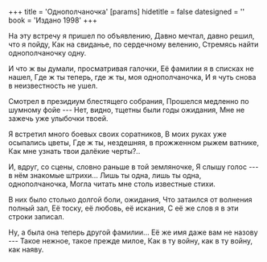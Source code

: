 +++
title = 'Однополчаночка'
[params]
  hidetitle = false
  datesigned = ''
  book = 'Издано 1998'
+++
<!-- Однополчаночка -->

На эту встречу я пришел по объявлению,
Давно мечтал, давно решил, что я пойду,
Как на свиданье, по сердечному велению,
Стремясь найти однополчаночку одну.

И что ж вы думали, просматривая галочки,
Её фамилии я в списках не нашел,
Где ж ты теперь, где ж ты, моя однополчаночка,
И я чуть снова в неизвестность не ушел.

Смотрел в президиум блестящего собрания,
Прошелся медленно по шумному фойе ---
Нет, видно, тщетны были годы ожидания,
Мне не зажечь уже улыбочки твоей.

Я встретил много боевых своих соратников,
В моих руках уже осыпались цветы,
Где ж ты, нездешняя, в прожженном рыжем ватнике,
Как мне узнать твои далёкие черты?..

И, вдруг, со сцены, словно раньше в той земляночке,
Я слышу голос --- в нём знакомые штрихи...
Лишь ты одна, лишь ты одна, однополчаночка,
Могла читать мне столь известные стихи.

В них было столько долгой боли, ожидания,
Что затаился от волнения полный зал,
Её тоску, её любовь, её искания,
С её же слов я в эти строки записал.

Ну, а была она теперь другой фамилии...
Её же имя даже вам не назову ---
Такое нежное, такое прежде милое,
Как в ту войну, как в ту войну, как наяву.

<!-- Издано 1998 -->
